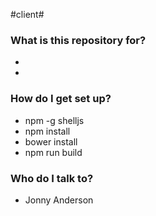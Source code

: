 #client#


### What is this repository for? ###

*
*

### How do I get set up? ###

* npm -g shelljs
* npm install
* bower install
* npm run build

### Who do I talk to? ###

* Jonny Anderson
